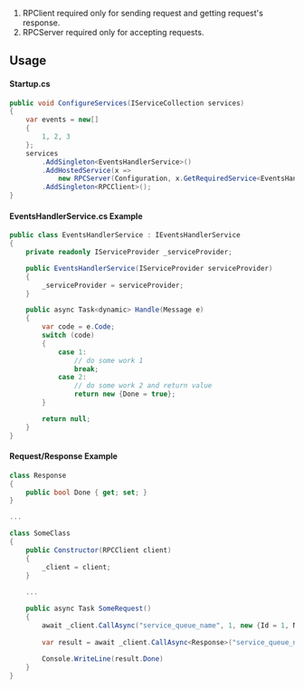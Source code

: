 1. RPClient required only for sending request and getting request's response.
2. RPCServer required only for accepting requests.

## Usage

#### Startup.cs

```c#
public void ConfigureServices(IServiceCollection services)
{
    var events = new[]
    {
        1, 2, 3
    };
    services
        .AddSingleton<EventsHandlerService>()
        .AddHostedService(x =>
            new RPCServer(Configuration, x.GetRequiredService<EventsHandlerService>(), events))
        .AddSingleton<RPCClient>();
}
```

#### EventsHandlerService.cs Example

```c#
public class EventsHandlerService : IEventsHandlerService
{
    private readonly IServiceProvider _serviceProvider;

    public EventsHandlerService(IServiceProvider serviceProvider)
    {
        _serviceProvider = serviceProvider;
    }

    public async Task<dynamic> Handle(Message e)
    {
        var code = e.Code;
        switch (code)
        {
            case 1:
                // do some work 1
                break;
            case 2:
                // do some work 2 and return value
                return new {Done = true};
        }

        return null;
    }
}
```

#### Request/Response Example

```c#
class Response
{
    public bool Done { get; set; }
}

...

class SomeClass
{
    public Constructor(RPCClient client)
    {
        _client = client;
    }
    
    ...

    public async Task SomeRequest()
    {
        await _client.CallAsync("service_queue_name", 1, new {Id = 1, Name = "Test"});
        
        var result = await _client.CallAsync<Response>("service_queue_name", 2, new {Id = 1, Name = "Test"});
        
        Console.WriteLine(result.Done)
    }
}
```